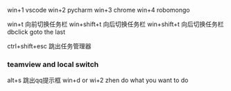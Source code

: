 win+1  vscode
win+2 pycharm
win+3 chrome
win+4 robomongo

win+t 向前切换任务栏
win+shift+t 向后切换任务栏
win+shift+t 向后切换任务栏 dbclick goto the last 

ctrl+shift+esc 跳出任务管理器

### teamview and  local switch
alt+s  跳出qq提示框  win+d or wi+2 zhen do what you want to do



